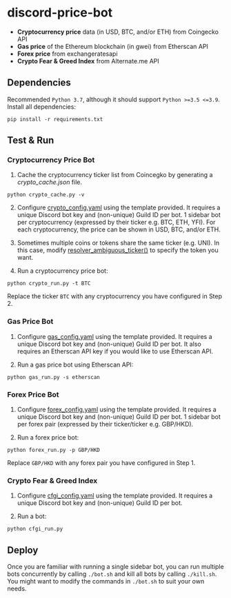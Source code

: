 # discord-price-bot

- **Cryptocurrency price** data (in USD, BTC, and/or ETH) from Coingecko API
- **Gas price** of the Ethereum blockchain (in gwei) from Etherscan API
- **Forex price** from exchangeratesapi
- **Crypto Fear & Greed Index** from Alternate.me API

## Dependencies
Recommended `Python 3.7`, although it should support `Python >=3.5 <=3.9`. Install all dependencies:
```
pip install -r requirements.txt
```

## Test & Run
### Cryptocurrency Price Bot
1. Cache the cryptocurrency ticker list from Coincegko by generating a *crypto_cache.json* file.
```
python crypto_cache.py -v
```

2. Configure [crypto_config.yaml](crypto_config.yaml) using the template provided.
It requires a unique Discord bot key and (non-unique) Guild ID per bot.
1 sidebar bot per cryptocurrency (expressed by their ticker e.g. BTC, ETH, YFI). For each cryptocurrency, the price can be shown in USD, BTC, and/or ETH.

3. Sometimes multiple coins or tokens share the same ticker (e.g. UNI). In this case, modify [resolver_ambiguous_ticker()](crypto_run.py#L20) to specify the token you want.

4. Run a cryptocurrency price bot:
```
python crypto_run.py -t BTC
```
Replace the ticker `BTC` with any cryptocurrency you have configured in Step 2.

### Gas Price Bot
1. Configure [gas_config.yaml](gas_config.yaml) using the template provided.
It requires a unique Discord bot key and (non-unique) Guild ID per bot.
It also requires an Etherscan API key if you would like to use Etherscan API.

2. Run a gas price bot using Etherscan API:
```
python gas_run.py -s etherscan
```

### Forex Price Bot
1. Configure [forex_config.yaml](forex_config.yaml) using the template provided.
It requires a unique Discord bot key and (non-unique) Guild ID per bot.
1 sidebar bot per forex pair (expressed by their ticker/ticker e.g. GBP/HKD).

2. Run a forex price bot:
```
python forex_run.py -p GBP/HKD
```
Replace `GBP/HKD` with any forex pair you have configured in Step 1.

### Crypto Fear & Greed Index
1. Configure [cfgi_config.yaml](cfgi_config.yaml) using the template provided.
It requires a unique Discord bot key and (non-unique) Guild ID per bot.

2. Run a bot:
```
python cfgi_run.py
```

## Deploy
Once you are familiar with running a single sidebar bot, you can run multiple bots concurrently by calling `./bot.sh` and kill all bots by calling `./kill.sh`. You might want to modify the commands in `./bot.sh` to suit your own needs.





